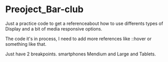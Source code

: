 # Preoject_Bar-club
Just a practice code to get a referenceabout how to use differents types of Display and a bit of media responsive options.

The code it's in process, I need to add more references like ::hover or something like that.

Just have 2 breakpoints. smartphones Mendium and Large and Tablets.
